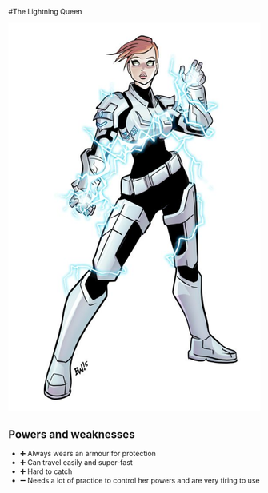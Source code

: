#The Lightning Queen

![picture](../images/the-lightning-queen.jpg)

## Powers and weaknesses

- ➕ Always wears an armour for protection
- ➕ Can travel easily and super-fast
- ➕ Hard to catch
- ➖ Needs a lot of practice to control her powers and are very tiring to use